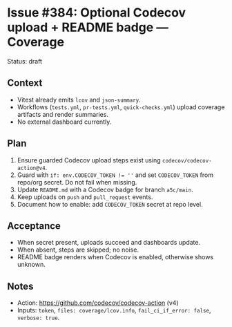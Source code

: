 # Issue #384: Optional Codecov upload + README badge — Coverage

Status: draft

## Context

- Vitest already emits `lcov` and `json-summary`.
- Workflows (`tests.yml`, `pr-tests.yml`, `quick-checks.yml`) upload coverage artifacts and render summaries.
- No external dashboard currently.

## Plan

1. Ensure guarded Codecov upload steps exist using `codecov/codecov-action@v4`.
2. Guard with `if: env.CODECOV_TOKEN != ''` and set `CODECOV_TOKEN` from repo/org secret. Do not fail when missing.
3. Update `README.md` with a Codecov badge for branch `a5c/main`.
4. Keep uploads on `push` and `pull_request` events.
5. Document how to enable: add `CODECOV_TOKEN` secret at repo level.

## Acceptance

- When secret present, uploads succeed and dashboards update.
- When absent, steps are skipped; no noise.
- README badge renders when Codecov is enabled, otherwise shows unknown.

## Notes

- Action: https://github.com/codecov/codecov-action (v4)
- Inputs: `token`, `files: coverage/lcov.info`, `fail_ci_if_error: false`, `verbose: true`.
